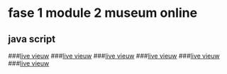 # fase 1 module 2 museum online
## java script

###[live vieuw](https://32805.hosts1.ma-cloud.nl/)
###[live vieuw](https://32805.hosts1.ma-cloud.nl/silverbullet)
###[live vieuw](https://32805.hosts1.ma-cloud.nl/seasons)
###[live vieuw](https://32805.hosts1.ma-cloud.nl/tentoonstelling)
###[live vieuw](https://32805.hosts1.ma-cloud.nl/boodschappen)
###[live vieuw](https://32805.hosts1.ma-cloud.nl/achtergrondkleur)